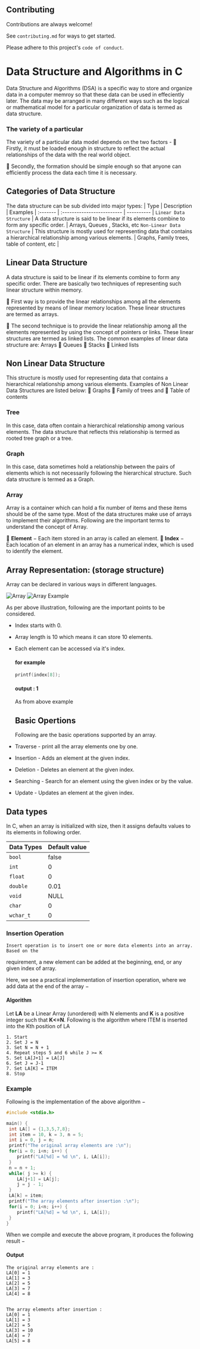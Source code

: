 
## Contributing

Contributions are always welcome!

See `contributing.md` for ways to get started.

Please adhere to this project's `code of conduct`.


# Data Structure and Algorithms in C

Data Structure and Algorithms (DSA) is  a specific way to store and organize data in a computer memroy so that these data can be used in effeciently later. The data may be  arranged in many different ways such as the logical or mathematical model for a particular organization of data is termed as data structure.
 
### The variety of a particular 
The variety of a particular data model depends on the two factors - 
 Firstly, it must be loaded enough in structure to reflect the actual relationships of 
the data with the real world object. 


 Secondly, the formation should be simple enough so that anyone can efficiently 
process the data each time it is necessary. 

## Categories of Data Structure
The data structure can be sub divided into major types:
| Type     | Description                | Examples |
 :------- | :------------------------- | ---------- |
 `Linear Data Structure` | A data structure is said to be linear if its elements combine to form any specific order. | Arrays, Queues , Stacks, etc
 `Non-Linear Data Structure` | This structure is mostly used for representing data that contains a hierarchical relationship among various elements. | Graphs, Family trees, table of content, etc |



 ## Linear Data Structure
 A data structure is said to be linear if its elements combine to form any specific order. 
There are basically two techniques of representing such linear structure within memory. 

 First way is to provide the linear relationships among all the elements 
represented by means of linear memory location. These linear structures are termed as 
arrays. 

 The second technique is to provide the linear relationship among all the elements 
represented by using the concept of pointers or links. These linear structures are 
termed as linked lists. 
The common examples of linear data structure are: 
Arrays 
 Queues 
 Stacks 
 Linked lists

## Non Linear Data Structure

This structure is mostly used for representing data that contains a hierarchical 
relationship among various elements. 
Examples of Non Linear Data Structures are listed below: 
 Graphs 
 Family of trees and 
 Table of contents 

### Tree
In this case, data often contain a hierarchical relationship among various 
elements. The data structure that reflects this relationship is termed as rooted tree 
graph or a tree.  

### Graph
In this case, data sometimes hold a relationship between the pairs of elements 
which is not necessarily following the hierarchical structure. Such data structure is 
termed as a Graph. 

### Array 
 Array is a container which can hold a fix number of items and these items should be of 
the same type. Most of the data structures make use of arrays to implement their 
algorithms. Following are the important terms to understand the concept of Array. 

 **Element** − Each item stored in an array is called an element. 
 **Index** − Each location of an element in an array has a numerical index, which is used to identify the element. 

## Array Representation: (storage structure)
Array can be declared  in various ways in different languages. 

![Array ](./images/array.png)
![Array Example](./images/array0.png)

As per above illustration, following are the important points to be considered.
+ Index starts with 0.
+ Array length is 10 which means it can store 10 elements.
+ Each element can be accessed via it's index.
  #### for example 

   ```c
  printf(index[8]);
   ``` 

    #### output : 1
    As from above example 

    ## Basic Opertions
    Following are the basic operations supported by an array.

 + Traverse - print all the array elements one by one.
 + Insertion - Adds an element at the given index.
 + Deletion - Deletes an element at the given index. 
 + Searching - Search for an element using the given index or by the value. 
 + Update - Updates an element at the given index. 

## Data types

 In C, when an array is initialized with size, then it assigns defaults values to its 
elements in following order. 


| Data Types     | Default value    | 
 :------- | :------------------------- | 
 `bool` | false |
 `int` | 0 |
  `float` | 0 |
   `double` | 0.01 |
   `void  ` | NULL |
   `char ` | 0 |
   `wchar_t` | 0 |

   ### Insertion Operation

    Insert operation is to insert one or more data elements into an array. Based on the 
requirement, a new element can be added at the beginning, end, or any given index of  array. 

Here, we see a practical implementation of insertion operation, where we add data at  the end of the array − 

#### Algorithm
Let **LA** be a Linear Array (unordered) with N elements and **K** is a positive integer such 
that **K<=N**. Following is the algorithm where ITEM is inserted into the Kth position of LA

 ```
 1. Start
 2. Set J = N
 3. Set N = N + 1
 4. Repeat steps 5 and 6 while J >= K 
5. Set LA[J+1] = LA[J] 
6. Set J = J-1 
7. Set LA[K] = ITEM 
8. Stop 
 ```
 ### Example
 Following is the implementation of the above algorithm − 
  

  ```c
#include <stdio.h> 
 
main() { 
   int LA[] = {1,3,5,7,8}; 
   int item = 10, k = 3, n = 5; 
   int i = 0, j = n; 
   printf("The original array elements are :\n"); 
   for(i = 0; i<n; i++) { 
      printf("LA[%d] = %d \n", i, LA[i]); 
   } 
   n = n + 1; 
   while( j >= k) { 
      LA[j+1] = LA[j]; 
      j = j - 1; 
   } 
   LA[k] = item; 
   printf("The array elements after insertion :\n"); 
   for(i = 0; i<n; i++) { 
      printf("LA[%d] = %d \n", i, LA[i]); 
   } 
} 
  ```
  When we compile and execute the above program, it produces the following result − 
   #### Output
   ```
   The original array elements are : 
LA[0] = 1  
LA[1] = 3  
LA[2] = 5  
LA[3] = 7  
LA[4] = 8  


The array elements after insertion : 
LA[0] = 1  
LA[1] = 3  
LA[2] = 5  
LA[3] = 10  
LA[4] = 7  
LA[5] = 8  
   ```